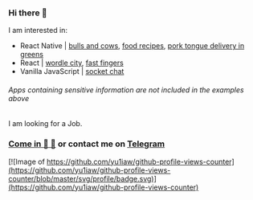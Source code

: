 ### Hi there 👋
I am interested in:
- React Native | [bulls and cows](https://expo.dev/accounts/yu1ia/projects/bulls-and-cows/builds/8523a800-2f79-4cb3-91c2-271afadf2c0a), [food recipes](https://expo.dev/accounts/yu1ia/projects/edible-recipes/builds/07cc4903-0985-4f30-a6d4-61fe67ca5170), [pork tongue delivery in greens](https://expo.dev/@yu1ia/uber-eats)
- React | [wordle city](https://wordle-british-city.netlify.app), [fast fingers](https://yu1ia-warming-up-fingers.netlify.app)
- Vanilla JavaScript | [socket chat](https://chat-u6d0.onrender.com)
  
###### Apps containing sensitive information are not included in the examples above
I am looking for a Job. 

### [Come in 🎾 💬](https://chat-u6d0.onrender.com) or contact me on <a href="https://t.me/yu1iaw">Telegram</a>
[![Image of https://github.com/yu1iaw/github-profile-views-counter](https://github.com/yu1iaw/github-profile-views-counter/blob/master/svg/profile/badge.svg)](https://github.com/yu1iaw/github-profile-views-counter)

